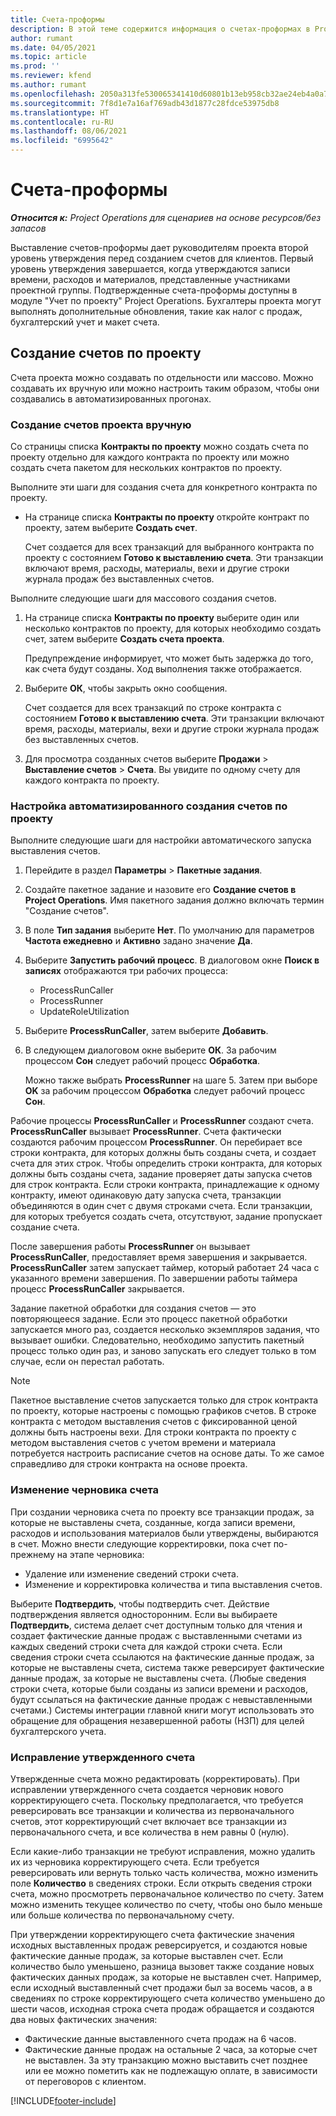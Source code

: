 ```yaml
---
title: Счета-проформы
description: В этой теме содержится информация о счетах-проформах в Project Operations.
author: rumant
ms.date: 04/05/2021
ms.topic: article
ms.prod: ''
ms.reviewer: kfend
ms.author: rumant
ms.openlocfilehash: 2050a313fe530065341410d60801b13eb958cb32ae24eb4a0a71ab7ea5061881
ms.sourcegitcommit: 7f8d1e7a16af769adb43d1877c28fdce53975db8
ms.translationtype: HT
ms.contentlocale: ru-RU
ms.lasthandoff: 08/06/2021
ms.locfileid: "6995642"
---
```

# <a name="proforma-invoices"></a>Счета-проформы

_**Относится к:** Project Operations для сценариев на основе ресурсов/без запасов_

Выставление счетов-проформы дает руководителям проекта второй уровень утверждения перед созданием счетов для клиентов. Первый уровень утверждения завершается, когда утверждаются записи времени, расходов и материалов, представленные участниками проектной группы. Подтвержденные счета-проформы доступны в модуле "Учет по проекту" Project Operations. Бухгалтеры проекта могут выполнять дополнительные обновления, такие как налог с продаж, бухгалтерский учет и макет счета.


## <a name="creating-project-invoices"></a>Создание счетов по проекту

Счета проекта можно создавать по отдельности или массово. Можно создавать их вручную или можно настроить таким образом, чтобы они создавались в автоматизированных прогонах.

### <a name="manually-create-project-invoices"></a>Создание счетов проекта вручную 

Со страницы списка **Контракты по проекту** можно создать счета по проекту отдельно для каждого контракта по проекту или можно создать счета пакетом для нескольких контрактов по проекту.

Выполните эти шаги для создания счета для конкретного контракта по проекту.

- На странице списка **Контракты по проекту** откройте контракт по проекту, затем выберите **Создать счет**.

    Счет создается для всех транзакций для выбранного контракта по проекту с состоянием **Готово к выставлению счета**. Эти транзакции включают время, расходы, материалы, вехи и другие строки журнала продаж без выставленных счетов.

Выполните следующие шаги для массового создания счетов.

1. На странице списка **Контракты по проекту** выберите один или несколько контрактов по проекту, для которых необходимо создать счет, затем выберите **Создать счета проекта**.

    Предупреждение информирует, что может быть задержка до того, как счета будут созданы. Ход выполнения также отображается.

2. Выберите **ОК**, чтобы закрыть окно сообщения.

    Счет создается для всех транзакций по строке контракта с состоянием **Готово к выставлению счета**. Эти транзакции включают время, расходы, материалы, вехи и другие строки журнала продаж без выставленных счетов.

3. Для просмотра созданных счетов выберите **Продажи** \> **Выставление счетов** \> **Счета**. Вы увидите по одному счету для каждого контракта по проекту.

### <a name="set-up-automated-creation-of-project-invoices"></a>Настройка автоматизированного создания счетов по проекту 

Выполните следующие шаги для настройки автоматического запуска выставления счетов.

1. Перейдите в раздел **Параметры** \> **Пакетные задания**.
2. Создайте пакетное задание и назовите его **Создание счетов в Project Operations**. Имя пакетного задания должно включать термин "Создание счетов".
3. В поле **Тип задания** выберите **Нет**. По умолчанию для параметров **Частота ежедневно** и **Активно** задано значение **Да**.
4. Выберите **Запустить рабочий процесс**. В диалоговом окне **Поиск в записях** отображаются три рабочих процесса:

    - ProcessRunCaller
    - ProcessRunner
    - UpdateRoleUtilization

5. Выберите **ProcessRunCaller**, затем выберите **Добавить**.
6. В следующем диалоговом окне выберите **ОК**. За рабочим процессом **Сон** следует рабочий процесс **Обработка**.

    Можно также выбрать **ProcessRunner** на шаге 5. Затем при выборе **OK** за рабочим процессом **Обработка** следует рабочий процесс **Сон**.

Рабочие процессы **ProcessRunCaller** и **ProcessRunner** создают счета. **ProcessRunCaller** вызывает **ProcessRunner**. Счета фактически создаются рабочим процессом **ProcessRunner**. Он перебирает все строки контракта, для которых должны быть созданы счета, и создает счета для этих строк. Чтобы определить строки контракта, для которых должны быть созданы счета, задание проверяет даты запуска счетов для строк контракта. Если строки контракта, принадлежащие к одному контракту, имеют одинаковую дату запуска счета, транзакции объединяются в один счет с двумя строками счета. Если транзакции, для которых требуется создать счета, отсутствуют, задание пропускает создание счета.

После завершения работы **ProcessRunner** он вызывает **ProcessRunCaller**, предоставляет время завершения и закрывается. **ProcessRunCaller** затем запускает таймер, который работает 24 часа с указанного времени завершения. По завершении работы таймера процесс **ProcessRunCaller** закрывается.

Задание пакетной обработки для создания счетов — это повторяющееся задание. Если это процесс пакетной обработки запускается много раз, создается несколько экземпляров задания, что вызывает ошибки. Следовательно, необходимо запустить пакетный процесс только один раз, и заново запускать его следует только в том случае, если он перестал работать.

> [!NOTE]
> Пакетное выставление счетов запускается только для строк контракта по проекту, которые настроены с помощью графиков счетов. В строке контракта с методом выставления счетов с фиксированной ценой должны быть настроены вехи. Для строки контракта по проекту с методом выставления счетов с учетом времени и материала потребуется настроить расписание счетов на основе даты. То же самое справедливо для строки контракта на основе проекта.      
 
### <a name="edit-a-draft-invoice"></a>Изменение черновика счета

При создании черновика счета по проекту все транзакции продаж, за которые не выставлены счета, созданные, когда записи времени, расходов и использования материалов были утверждены, выбираются в счет. Можно внести следующие корректировки, пока счет по-прежнему на этапе черновика:

- Удаление или изменение сведений строки счета.
- Изменение и корректировка количества и типа выставления счетов.

Выберите **Подтвердить**, чтобы подтвердить счет. Действие подтверждения является односторонним. Если вы выбираете **Подтвердить**, система делает счет доступным только для чтения и создает фактические данные продаж с выставленными счетами из каждых сведений строки счета для каждой строки счета. Если сведения строки счета ссылаются на фактические данные продаж, за которые не выставлены счета, система также реверсирует фактические данные продаж, за которые не выставлены счета. (Любые сведения строки счета, которые были созданы из записи времени и расходов, будут ссылаться на фактические данные продаж с невыставленными счетами.) Системы интеграции главной книги могут использовать это обращение для обращения незавершенной работы (НЗП) для целей бухгалтерского учета.

### <a name="correct-a-confirmed-invoice"></a>Исправление утвержденного счета

Утвержденные счета можно редактировать (корректировать). При исправлении утвержденного счета создается черновик нового корректирующего счета. Поскольку предполагается, что требуется реверсировать все транзакции и количества из первоначального счетов, этот корректирующий счет включает все транзакции из первоначального счета, и все количества в нем равны 0 (нулю).

Если какие-либо транзакции не требуют исправления, можно удалить их из черновика корректирующего счета. Если требуется реверсировать или вернуть только часть количества, можно изменить поле **Количество** в сведениях строки. Если открыть сведения строки счета, можно просмотреть первоначальное количество по счету. Затем можно изменить текущее количество по счету, чтобы оно было меньше или больше количества по первоначальному счету.

При утверждении корректирующего счета фактические значения исходных выставленных продаж реверсируется, и создаются новые фактические данные продаж, за которые выставлен счет. Если количество было уменьшено, разница вызовет также создание новых фактических данных продаж, за которые не выставлен счет. Например, если исходный выставленный счет продажи был за восемь часов, а в сведениях по строке корректирующего счета количество уменьшено до шести часов, исходная строка счета продаж обращается и создаются два новых фактических значения:

- Фактические данные выставленного счета продаж на 6 часов.
- Фактические данные продаж на остальные 2 часа, за которые счет не выставлен. За эту транзакцию можно выставить счет позднее или ее можно пометить как не подлежащую оплате, в зависимости от переговоров с клиентом.


[!INCLUDE[footer-include](../includes/footer-banner.md)]
